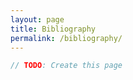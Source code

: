 ```yaml
---
layout: page
title: Bibliography
permalink: /bibliography/
---
```


```js
// TODO: Create this page
```
